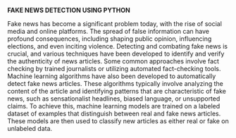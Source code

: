 **FAKE NEWS DETECTION USING PYTHON**

Fake news has become a significant problem today, with the rise of social media and online 
platforms. The spread of false information can have profound consequences, including shaping 
public opinion, influencing elections, and even inciting violence. 
Detecting and combating fake news is crucial, and various techniques have been developed to 
identify and verify the authenticity of news articles. Some common approaches involve fact
checking by trained journalists or utilizing automated fact-checking tools. 
Machine learning algorithms have also been developed to automatically detect fake news articles. 
These algorithms typically involve analyzing the content of the article and identifying patterns that 
are characteristic of fake news, such as sensationalist headlines, biased language, or unsupported 
claims. 
To achieve this, machine learning models are trained on a labeled dataset of examples that 
distinguish between real and fake news articles. These models are then used to classify new articles 
as either real or fake on unlabeled data.
